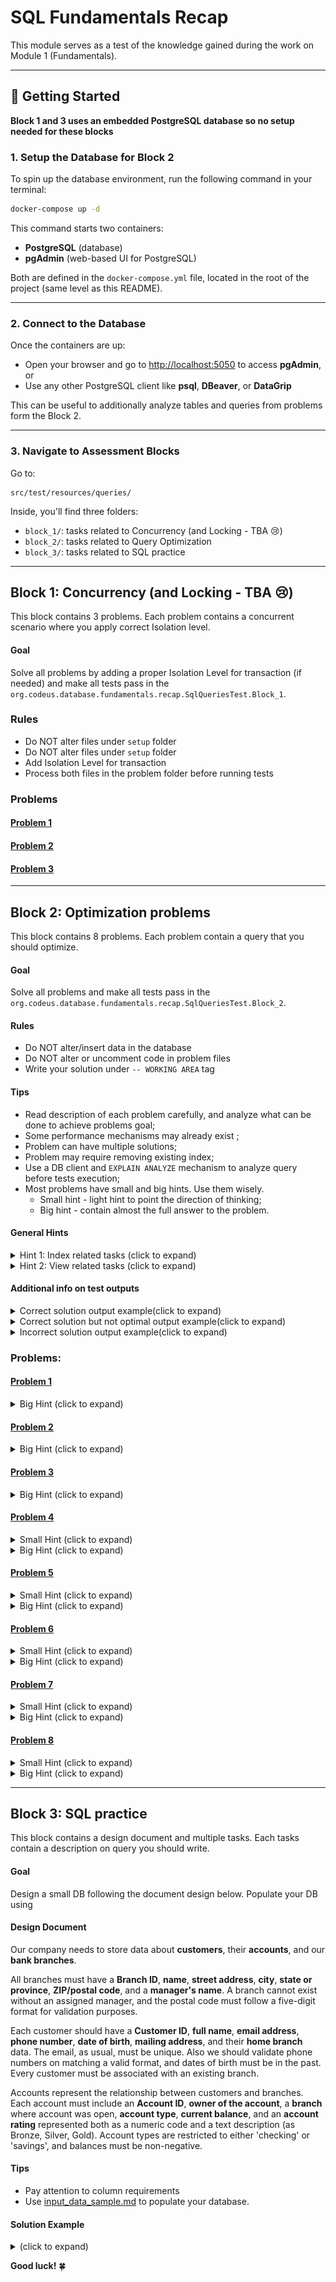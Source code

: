 # SQL Fundamentals Recap

This module serves as a test of the knowledge gained during the work on Module 1 (Fundamentals).

---

## 🚀 Getting Started

**Block 1 and 3 uses an embedded PostgreSQL database so no setup needed for these blocks** 

### 1. Setup the Database for Block 2

To spin up the database environment, run the following command in your terminal:

```bash
docker-compose up -d
```

This command starts two containers:

- **PostgreSQL** (database)
- **pgAdmin** (web-based UI for PostgreSQL)

Both are defined in the `docker-compose.yml` file, located in the root of the project (same level as this README).

---

### 2. Connect to the Database

Once the containers are up:

- Open your browser and go to [http://localhost:5050](http://localhost:5050) to access **pgAdmin**, or
- Use any other PostgreSQL client like **psql**, **DBeaver**, or **DataGrip**

This can be useful to additionally analyze tables and queries from problems form the Block 2.

---

### 3. Navigate to Assessment Blocks

Go to:

```
src/test/resources/queries/
```

Inside, you'll find three folders:

- `block_1/`: tasks related to Concurrency (and Locking - TBA 😢)
- `block_2/`: tasks related to Query Optimization
- `block_3/`: tasks related to SQL practice

---


## Block 1: Concurrency (and Locking - TBA 😢)
This block contains 3 problems. Each problem contains a concurrent scenario where you apply correct Isolation level.


#### Goal
Solve all problems by adding a proper Isolation Level for transaction (if needed) and make all tests pass in the `org.codeus.database.fundamentals.recap.SqlQueriesTest.Block_1`.

### Rules
* Do NOT alter files under `setup` folder
* Do NOT alter files under `setup` folder
* Add Isolation Level for transaction 
* Process both files in the problem folder before running tests

### Problems
#### [Problem 1](src%2Ftest%2Fresources%2Fqueries%2Fblock_1%2Fproblem_1)
#### [Problem 2](src%2Ftest%2Fresources%2Fqueries%2Fblock_1%2Fproblem_2)
#### [Problem 3](src%2Ftest%2Fresources%2Fqueries%2Fblock_1%2Fproblem_3)

---

## Block 2: Optimization problems
This block contains 8 problems. Each problem contain a query that you should optimize.

#### Goal
Solve all problems and make all tests pass in the `org.codeus.database.fundamentals.recap.SqlQueriesTest.Block_2`.

#### Rules
* Do NOT alter/insert data in the database
* Do NOT alter or uncomment code in problem files
* Write your solution under `-- WORKING AREA` tag

#### Tips
* Read description of each problem carefully, and analyze what can be done to achieve problems goal;
* Some performance mechanisms may already exist ;
* Problem can have multiple solutions;
* Problem may require removing existing index;
* Use a DB client and `EXPLAIN ANALYZE` mechanism to analyze query before tests execution;
* Most problems have small and big hints. Use them wisely.
  * Small hint - light hint to point the direction of thinking;
  * Big hint - contain almost the full answer to the problem. 

#### General Hints

<details> 
<summary>Hint 1: Index related tasks (click to expand)</summary>
Use SQL below to read all created custom indexes:

<code>SELECT tablename, indexname, indexdef FROM pg_indexes WHERE schemaname = 'public' AND tablename = '<your_table>' ORDER BY tablename, indexname;</code>

</details>
<details> 
<summary>Hint 2: View related tasks (click to expand)</summary>
Use SQL below to read all created custom views:

<code>SELECT viewname, definition
FROM pg_catalog.pg_views
WHERE schemaname NOT IN ('pg_catalog', 'information_schema');</code>
</details>

#### Additional info on test outputs
<details> 
<summary>Correct solution output example(click to expand)</summary>
<img src="src/test/resources/visual_content/successful_output.png">
</details>
<details> 
<summary>Correct solution but not optimal output example(click to expand)</summary>
<img src="src/test/resources/visual_content/successful_but_not_optimal_output.png">
</details>
<details> 
<summary>Incorrect solution output example(click to expand)</summary>
<img src="src/test/resources/visual_content/failed_not_optimized_output.png">
</details>

### Problems:
#### [Problem 1](src%2Ftest%2Fresources%2Fqueries%2Fblock_2%2Fproblem_1.sql)
<details> 
<summary>Big Hint (click to expand)</summary>
Create a regular index using created_at column.
</details>

#### [Problem 2](src%2Ftest%2Fresources%2Fqueries%2Fblock_2%2Fproblem_2.sql)
<details> 
<summary>Big Hint (click to expand)</summary>
Create a regular view for the main query.
</details>

#### [Problem 3](src%2Ftest%2Fresources%2Fqueries%2Fblock_2%2Fproblem_3.sql)

<details> 
<summary>Big Hint (click to expand)</summary>
Create a Composite index using amount and transaction_date columns.
</details>

#### [Problem 4](src%2Ftest%2Fresources%2Fqueries%2Fblock_2%2Fproblem_4.sql)

<details> 
<summary>Small Hint (click to expand)</summary>
On this data set (~67 000 accounts, ~1 000 000 transactions), this aggregation and join run very slowly when queried frequently.
</details>
<details> 
<summary>Big Hint (click to expand)</summary>
Create a Materialized view for the main query.
</details>

#### [Problem 5](src%2Ftest%2Fresources%2Fqueries%2Fblock_2%2Fproblem_5.sql)

<details> 
<summary>Small Hint (click to expand)</summary>
The address column's index does not know about LOWER function usage.
</details>
<details> 
<summary>Big Hint (click to expand)</summary>
Use the LOWER for address column when creating an index.
</details>

#### [Problem 6](src%2Ftest%2Fresources%2Fqueries%2Fblock_2%2Fproblem_6.sql)
<details> 
<summary>Small Hint (click to expand)</summary>
Composite index is not enough and it should not include all fields. 
</details>
<details> 
<summary>Big Hint (click to expand)</summary>
Create a Composite-Covering index, include account_type and created_at columns in the Composite part, 
and id and balance columns in the covering part.
</details>

#### [Problem 7](src%2Ftest%2Fresources%2Fqueries%2Fblock_2%2Fproblem_7.sql)
<details> 
<summary>Small Hint (click to expand)</summary>
Two indexes (of different type) should be created to optimize different parts of the main query. 
</details>
<details> 
<summary>Big Hint (click to expand)</summary>
Create a Partial-Covering index for the transactions table (for transaction_date, transaction_type, account_id, amount columns)
and Regular index for the accounts table.
</details>

#### [Problem 8](src%2Ftest%2Fresources%2Fqueries%2Fblock_2%2Fproblem_8.sql)
<details> 
<summary>Small Hint (click to expand)</summary>
B-tree indexes on VARCHAR are not used by default for prefix LIKE.
</details>
<details> 
<summary>Big Hint (click to expand)</summary>
Use <code>text_pattern_ops</code> near the column name when creating an index.
</details>

---

## Block 3: SQL practice
This block contains a design document and multiple tasks. Each tasks contain a description on query you should write.


#### Goal
Design a small DB following the document design below. Populate your DB using


#### Design Document
Our company needs to store data about **customers**, their **accounts**, and our **bank branches**. 

All branches must have a **Branch ID**, **name**, **street address**, **city**, **state or province**, **ZIP/postal code**, and a **manager's name**. A branch cannot exist without an assigned manager, and the postal code must follow a five-digit format for validation purposes.

Each customer should have a **Customer ID**, **full name**, **email address**, **phone number**, **date of birth**, **mailing address**, and their **home branch** data. The email, as usual, must be unique. Also we should validate phone numbers on matching a valid format, and dates of birth must be in the past. Every customer must be associated with an existing branch.

Accounts represent the relationship between customers and branches. Each account must include an **Account ID**, **owner of the account**, a **branch** where account was open, **account type**, **current balance**, and an **account rating** represented both as a numeric code and a text description (as Bronze, Silver, Gold). Account types are restricted to either 'checking' or 'savings', and balances must be non-negative.

#### Tips
* Pay attention to column requirements
* Use [input_data_sample.md](src%2Ftest%2Fresources%2Fqueries%2Fblock_3%2Finput_data_sample.md) to populate your database.

#### Solution Example
<details> 
<summary>(click to expand)</summary>
<code>
-- 1. Bank Branch
CREATE TABLE Branch
(
    branch_id      SERIAL PRIMARY KEY,
    branch_name    VARCHAR(100) NOT NULL,
    street_address VARCHAR(150) NOT NULL,
    city           VARCHAR(50)  NOT NULL,
    state_province VARCHAR(50)  NOT NULL,
    postal_code    VARCHAR(10)  NOT NULL,
    manager_name   VARCHAR(100) NOT NULL,
    CHECK (postal_code ~ '^\d{5}$')
);
--<br>
-- 2. Customer
CREATE TABLE Customer
(
customer_id     SERIAL PRIMARY KEY,
full_name       VARCHAR(100) NOT NULL,
email_address   VARCHAR(150) NOT NULL UNIQUE,
phone_number    VARCHAR(20)  NOT NULL,
date_of_birth   DATE         NOT NULL,
mailing_address VARCHAR(200) NOT NULL,
home_branch_id  INTEGER      NOT NULL REFERENCES Branch (branch_id),
CHECK (date_of_birth < CURRENT_DATE),
CHECK (phone_number ~ '^\+?\d{7,15}$')
);
--<br>
-- 3. Account Rating
CREATE TABLE AccountRating
(
rating_code        INTEGER PRIMARY KEY,
rating_description VARCHAR(50) NOT NULL
);
--<br>
-- 4. Account
CREATE TABLE Account
(
account_id   SERIAL PRIMARY KEY,
customer_id  INTEGER        NOT NULL REFERENCES Customer (customer_id),
branch_id    INTEGER        NOT NULL REFERENCES Branch (branch_id),
account_type VARCHAR(20)    NOT NULL,
balance      NUMERIC(12, 2) NOT NULL DEFAULT 0 CHECK (balance >= 0),
rating_code  INTEGER        NOT NULL,
CHECK (account_type IN ('checking', 'savings')),
FOREIGN KEY (rating_code) REFERENCES AccountRating (rating_code)
);
</code>

</details>

**Good luck!** 🍀